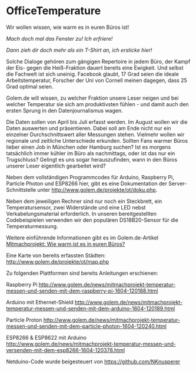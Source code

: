 # OfficeTemperature
Wir wollen wissen, wie warm es in euren Büros ist!

*Mach doch mal das Fenster zu! Ich erfriere!*

*Dann zieh dir doch mehr als ein T-Shirt an, ich ersticke hier!*

 Solche Dialoge gehören zum gängigen Repertoire in jedem Büro, der Kampf der Eis- gegen die Heiß-Fraktion dauert bereits eine Ewigkeit. Und selbst die Fachwelt ist sich uneinig. Facebook glaubt, 17 Grad seien die ideale Arbeitstemperatur, Forscher der Uni von Cornell meinen dagegen, dass 25 Grad optimal seien.

Golem.de will wissen, zu welcher Fraktion unsere Leser neigen und bei welcher Temperatur sie sich am produktivsten fühlen - und damit auch den ersten Sprung in den Datenjournalismus wagen.

Die Daten sollen von April bis Juli erfasst werden. Im August wollen wir die Daten auswerten und präsentieren. Dabei soll am Ende nicht nur ein einzelner Durchschnittswert aller Messungen stehen. Vielmehr wollen wir regionale und zeitliche Unterschiede erkunden. Sollten Fans warmer Büros lieber einen Job in München oder Hamburg suchen? Ist es morgens tatsächlich immer kühler im Büro als nachmittags, oder ist das nur ein Trugschluss? Gelingt es uns sogar herauszufinden, wann in den Büros unserer Leser eigentlich gearbeitet wird?

Neben dem vollständigen Programmcodes für Arduino, Raspberry Pi, Particle Photon und ESP8266 hier, gibt es eine Dokumentation der Server-Schnittstelle unter http://www.golem.de/projekte/ot/doku.php. 

Neben dem jeweiligen Rechner sind nur noch ein Steckbrett, ein Temperatursensor, zwei Widerstände und eine LED nebst Verkabelungsmaterial erforderlich. In unseren bereitgestellten Codebeispielen verwenden wir den populären DS18B20-Sensor für die Temperaturmessung.

Weitere einführende Informationen gibt es im Golem.de-Artikel [Mitmachprojekt: Wie warm ist es in euren Büros?](http://www.golem.de/news/mitmachprojekt-wie-warm-ist-es-in-euren-bueros-1604-120154.html)

Eine Karte von bereits erfassten Städten:
http://www.golem.de/projekte/ot/map.php

Zu folgenden Plattformen sind bereits Anleitungen erschienen:

Raspberry Pi
http://www.golem.de/news/mitmachprojekt-temperatur-messen-und-senden-mit-dem-raspberry-pi-1604-120188.html

Arduino mit Ethernet-Shield
http://www.golem.de/news/mitmachprojekt-temperatur-messen-und-senden-mit-dem-arduino-1604-120189.html

Particle Proton
http://www.golem.de/news/mitmachprojekt-temperatur-messen-und-senden-mit-dem-particle-photon-1604-120240.html

ESP8266 & ESP8622 mit Arduino
http://www.golem.de/news/mitmachprojekt-temperatur-messen-und-versenden-mit-dem-esp8266-1604-120378.html

Netduino-Code wurde beigesteuert von
https://github.com/NKnusperer
